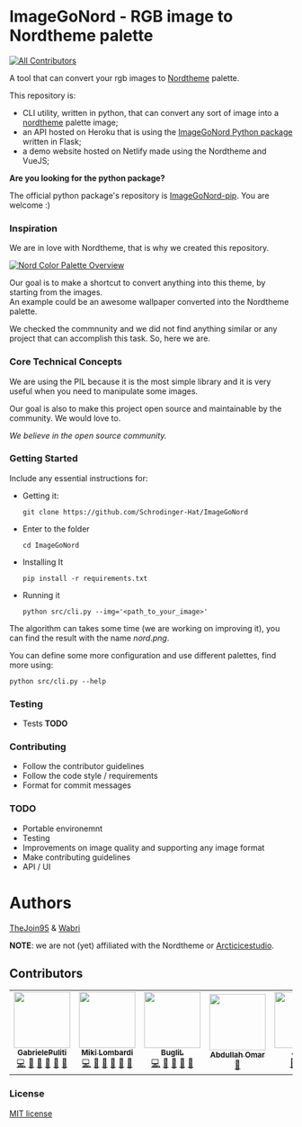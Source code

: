 # ImageGoNord - RGB image to Nordtheme palette
<!-- ALL-CONTRIBUTORS-BADGE:START - Do not remove or modify this section -->
[![All Contributors](https://img.shields.io/badge/all_contributors-5-orange.svg?style=flat-square)](#contributors-)
<!-- ALL-CONTRIBUTORS-BADGE:END -->

A tool that can convert your rgb images to [Nordtheme](https://www.nordtheme.com/) palette.

This repository is:
- CLI utility, written in python, that can convert any sort of image into a [nordtheme](https://github.com/arcticicestudio/nord) palette image;
- an API hosted on Heroku that is using the [ImageGoNord Python package](https://github.com/Schrodinger-Hat/ImageGoNord-pip) written in Flask;
- a demo website hosted on Netlify made using the Nordtheme and VueJS;

**Are you looking for the python package?**

The official python package's repository is [ImageGoNord-pip](https://github.com/Schrodinger-Hat/ImageGoNord-pip). You are welcome :)

<!--
@TODO
- Describe very briefly but clearly what the project does.
- State if it is out-of-the-box user-friendly, so it’s clear to the user.
- List its most useful/innovative/noteworthy features.
- State its goals/what problem(s) it solves.
- Note and briefly describe any key concepts (technical, philosophical, or both) important to the user’s understanding.
- Link to any supplementary blog posts or project main pages.
- Note its development status.
- Include badges.
- If possible, include screenshots and demo videos.
-->

### Inspiration

We are in love with Nordtheme, that is why we created this repository.

[![Nord Color Palette Overview](https://raw.githubusercontent.com/arcticicestudio/nord-docs/develop/assets/images/nord/repository-color-palettes.svg?sanitize=true)](https://www.nordtheme.com/docs/colors-and-palettes)

Our goal is to make a shortcut to convert anything into this theme, by starting from the images.
<br>An example could be an awesome wallpaper converted into the Nordtheme palette.

We checked the commnunity and we did not find anything similar or any project that can accomplish this task. So, here we are.

### Core Technical Concepts

We are using the PIL because it is the most simple library and it is very useful when you need to manipulate some images.

Our goal is also to make this project open source and maintainable by the community. We would love to.

*We believe in the open source community.*

### Getting Started

Include any essential instructions for:

- Getting it:
  ```
  git clone https://github.com/Schrodinger-Hat/ImageGoNord
  ```
- Enter to the folder
  ```
  cd ImageGoNord
  ```
- Installing It
  ```
  pip install -r requirements.txt
  ```
- Running it
  ```
  python src/cli.py --img='<path_to_your_image>' 
  ```

The algorithm can takes some time (we are working on improving it), you can find the result with the name *nord.png*.

You can define some more configuration and use different palettes, find more using:

```
python src/cli.py --help
```

### Testing
- Tests **TODO**

### Contributing
- Follow the contributor guidelines
- Follow the code style / requirements
- Format for commit messages

### TODO
- Portable environemnt
- Testing
- Improvements on image quality and supporting any image format
- Make contributing guidelines
- API / UI

# Authors

[TheJoin95](https://github.com/TheJoin95) & [Wabri](https://github.com/Wabri)

**NOTE**: we are not (yet) affiliated with the Nordtheme or [Arcticicestudio](https://github.com/arcticicestudio).

## Contributors

<!-- ALL-CONTRIBUTORS-LIST:START - Do not remove or modify this section -->
<!-- prettier-ignore-start -->
<!-- markdownlint-disable -->
<table>
  <tbody>
    <tr>
      <td align="center"><a href="https://www.linkedin.com/in/%F0%9F%90%A7gabriele-puliti-b62915a9/"><img src="https://avatars.githubusercontent.com/u/12409541?v=4?s=100" width="100px;" alt=""/><br /><sub><b>GabrielePuliti</b></sub></a><br /><a href="https://github.com/Schrodinger-Hat/ImageGoNord/commits?author=Wabri" title="Code">💻</a> <a href="https://github.com/Schrodinger-Hat/ImageGoNord/commits?author=Wabri" title="Documentation">📖</a> <a href="#design-Wabri" title="Design">🎨</a> <a href="#ideas-Wabri" title="Ideas, Planning, & Feedback">🤔</a> <a href="#maintenance-Wabri" title="Maintenance">🚧</a> <a href="#projectManagement-Wabri" title="Project Management">📆</a></td>
      <td align="center"><a href="https://www.mikilombardi.com"><img src="https://avatars.githubusercontent.com/u/6616203?v=4?s=100" width="100px;" alt=""/><br /><sub><b>Miki Lombardi</b></sub></a><br /><a href="https://github.com/Schrodinger-Hat/ImageGoNord/commits?author=TheJoin95" title="Code">💻</a> <a href="https://github.com/Schrodinger-Hat/ImageGoNord/commits?author=TheJoin95" title="Documentation">📖</a> <a href="#design-TheJoin95" title="Design">🎨</a> <a href="#ideas-TheJoin95" title="Ideas, Planning, & Feedback">🤔</a> <a href="#maintenance-TheJoin95" title="Maintenance">🚧</a> <a href="#projectManagement-TheJoin95" title="Project Management">📆</a></td>
      <td align="center"><a href="https://github.com/BugliL"><img src="https://avatars.githubusercontent.com/u/3107276?v=4?s=100" width="100px;" alt=""/><br /><sub><b>BugliL</b></sub></a><br /><a href="https://github.com/Schrodinger-Hat/ImageGoNord/commits?author=BugliL" title="Code">💻</a> <a href="#design-BugliL" title="Design">🎨</a> <a href="#ideas-BugliL" title="Ideas, Planning, & Feedback">🤔</a> <a href="#maintenance-BugliL" title="Maintenance">🚧</a> <a href="#projectManagement-BugliL" title="Project Management">📆</a></td>
      <td align="center"><a href="http://abod1960.cf"><img src="https://avatars.githubusercontent.com/u/79435005?v=4?s=100" width="100px;" alt=""/><br /><sub><b>Abdullah Omar</b></sub></a><br /><a href="#design-Abod1960" title="Design">🎨</a></td>
      <td align="center"><a href="https://github.com/jlc893"><img src="https://avatars.githubusercontent.com/u/77926457?v=4?s=100" width="100px;" alt=""/><br /><sub><b>Jason</b></sub></a><br /><a href="#design-jlc893" title="Design">🎨</a> <a href="https://github.com/Schrodinger-Hat/ImageGoNord/commits?author=jlc893" title="Documentation">📖</a> <a href="https://github.com/Schrodinger-Hat/ImageGoNord/commits?author=jlc893" title="Code">💻</a></td>
    </tr>
  </tbody>
</table>

<!-- markdownlint-restore -->
<!-- prettier-ignore-end -->

<!-- ALL-CONTRIBUTORS-LIST:END -->
<!-- prettier-ignore-start -->
<!-- markdownlint-disable -->

<!-- markdownlint-restore -->
<!-- prettier-ignore-end -->

<!-- ALL-CONTRIBUTORS-LIST:END -->

### License

[MIT license](https://github.com/Schrodinger-Hat/ImageGoNord/blob/master/LICENSE)
